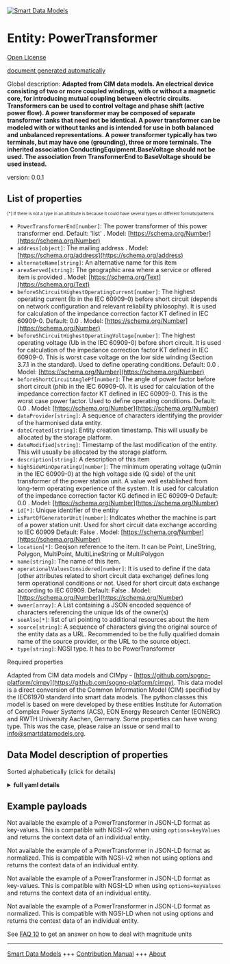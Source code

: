 <!-- 10-Header -->  
[![Smart Data Models](https://smartdatamodels.org/wp-content/uploads/2022/01/SmartDataModels_logo.png "Logo")](https://smartdatamodels.org)  
Entity: PowerTransformer  
========================<!-- /10-Header -->  
<!-- 15-License -->  
[Open License](https://github.com/smart-data-models//dataModel.EnergyCIM/blob/master/PowerTransformer/LICENSE.md)  
[document generated automatically](https://docs.google.com/presentation/d/e/2PACX-1vTs-Ng5dIAwkg91oTTUdt8ua7woBXhPnwavZ0FxgR8BsAI_Ek3C5q97Nd94HS8KhP-r_quD4H0fgyt3/pub?start=false&loop=false&delayms=3000#slide=id.gb715ace035_0_60)  
<!-- /15-License -->  
<!-- 20-Description -->  
Global description: **Adapted from CIM data models. An electrical device consisting of  two or more coupled windings, with or without a magnetic core, for introducing mutual coupling between electric circuits. Transformers can be used to control voltage and phase shift (active power flow). A power transformer may be composed of separate transformer tanks that need not be identical. A power transformer can be modeled with or without tanks and is intended for use in both balanced and unbalanced representations.   A power transformer typically has two terminals, but may have one (grounding), three or more terminals. The inherited association ConductingEquipment.BaseVoltage should not be used.  The association from TransformerEnd to BaseVoltage should be used instead.**  
version: 0.0.1  
<!-- /20-Description -->  
<!-- 30-PropertiesList -->  

## List of properties  

<sup><sub>[*] If there is not a type in an attribute is because it could have several types or different formats/patterns</sub></sup>  
- `PowerTransformerEnd[number]`: The power transformer of this power transformer end. Default: 'list'  . Model: [https://schema.org/Number](https://schema.org/Number)- `address[object]`: The mailing address  . Model: [https://schema.org/address](https://schema.org/address)- `alternateName[string]`: An alternative name for this item  - `areaServed[string]`: The geographic area where a service or offered item is provided  . Model: [https://schema.org/Text](https://schema.org/Text)- `beforeShCircuitHighestOperatingCurrent[number]`: The highest operating current (Ib in the IEC 60909-0) before short circuit (depends on network configuration and relevant reliability philosophy). It is used for calculation of the impedance correction factor KT defined in IEC 60909-0. Default: 0.0  . Model: [https://schema.org/Number](https://schema.org/Number)- `beforeShCircuitHighestOperatingVoltage[number]`: The highest operating voltage (Ub in the IEC 60909-0) before short circuit. It is used for calculation of the impedance correction factor KT defined in IEC 60909-0. This is worst case voltage on the low side winding (Section 3.7.1 in the standard). Used to define operating conditions. Default: 0.0  . Model: [https://schema.org/Number](https://schema.org/Number)- `beforeShortCircuitAnglePf[number]`: The angle of power factor before short circuit (phib in the IEC 60909-0). It is used for calculation of the impedance correction factor KT defined in IEC 60909-0. This is the worst case power factor. Used to define operating conditions. Default: 0.0  . Model: [https://schema.org/Number](https://schema.org/Number)- `dataProvider[string]`: A sequence of characters identifying the provider of the harmonised data entity.  - `dateCreated[string]`: Entity creation timestamp. This will usually be allocated by the storage platform.  - `dateModified[string]`: Timestamp of the last modification of the entity. This will usually be allocated by the storage platform.  - `description[string]`: A description of this item  - `highSideMinOperatingU[number]`: The minimum operating voltage (uQmin in the IEC 60909-0) at the high voltage side (Q side) of the unit transformer of the power station unit. A value well established from long-term operating experience of the system. It is used for calculation of the impedance correction factor KG defined in IEC 60909-0 Default: 0.0  . Model: [https://schema.org/Number](https://schema.org/Number)- `id[*]`: Unique identifier of the entity  - `isPartOfGeneratorUnit[number]`: Indicates whether the machine is part of a power station unit. Used for short circuit data exchange according to IEC 60909 Default: False  . Model: [https://schema.org/Number](https://schema.org/Number)- `location[*]`: Geojson reference to the item. It can be Point, LineString, Polygon, MultiPoint, MultiLineString or MultiPolygon  - `name[string]`: The name of this item.  - `operationalValuesConsidered[number]`: It is used to define if the data (other attributes related to short circuit data exchange) defines long term operational conditions or not. Used for short circuit data exchange according to IEC 60909. Default: False  . Model: [https://schema.org/Number](https://schema.org/Number)- `owner[array]`: A List containing a JSON encoded sequence of characters referencing the unique Ids of the owner(s)  - `seeAlso[*]`: list of uri pointing to additional resources about the item  - `source[string]`: A sequence of characters giving the original source of the entity data as a URL. Recommended to be the fully qualified domain name of the source provider, or the URL to the source object.  - `type[string]`: NGSI type. It has to be PowerTransformer  <!-- /30-PropertiesList -->  
<!-- 35-RequiredProperties -->  
Required properties  
<!-- /35-RequiredProperties -->  
<!-- 40-RequiredProperties -->  
Adapted from CIM data models and CIMpy - [https://github.com/sogno-platform/cimpy](https://github.com/sogno-platform/cimpy). This data model is a direct conversion of the Common Information Model (CIM) specified by the IEC61970 standard into smart data models. The python classes this model is based on were developed by these entities Institute for Automation of Complex Power Systems (ACS), EON Energy Research Center (EONERC) and RWTH University Aachen, Germany. Some properties can have wrong type. This was the case, please raise an issue or send mail to info@smartdatamodels.org.  
<!-- /40-RequiredProperties -->  
<!-- 50-DataModelHeader -->  
## Data Model description of properties  
Sorted alphabetically (click for details)  
<!-- /50-DataModelHeader -->  
<!-- 60-ModelYaml -->  
<details><summary><strong>full yaml details</strong></summary>    
```yaml  
PowerTransformer:    
  description: 'Adapted from CIM data models. An electrical device consisting of  two or more coupled windings, with or without a magnetic core, for introducing mutual coupling between electric circuits. Transformers can be used to control voltage and phase shift (active power flow). A power transformer may be composed of separate transformer tanks that need not be identical. A power transformer can be modeled with or without tanks and is intended for use in both balanced and unbalanced representations.   A power transformer typically has two terminals, but may have one (grounding), three or more terminals. The inherited association ConductingEquipment.BaseVoltage should not be used.  The association from TransformerEnd to BaseVoltage should be used instead.'    
  properties:    
    PowerTransformerEnd:    
      description: 'The power transformer of this power transformer end. Default: ''list'''    
      type: number    
      x-ngsi:    
        model: https://schema.org/Number    
        type: Property    
    address:    
      description: 'The mailing address'    
      properties:    
        addressCountry:    
          description: 'Property. The country. For example, Spain. Model:''https://schema.org/addressCountry'''    
          type: string    
        addressLocality:    
          description: 'Property. The locality in which the street address is, and which is in the region. Model:''https://schema.org/addressLocality'''    
          type: string    
        addressRegion:    
          description: 'Property. The region in which the locality is, and which is in the country. Model:''https://schema.org/addressRegion'''    
          type: string    
        postOfficeBoxNumber:    
          description: 'Property. The post office box number for PO box addresses. For example, 03578. Model:''https://schema.org/postOfficeBoxNumber'''    
          type: string    
        postalCode:    
          description: 'Property. The postal code. For example, 24004. Model:''https://schema.org/https://schema.org/postalCode'''    
          type: string    
        streetAddress:    
          description: 'Property. The street address. Model:''https://schema.org/streetAddress'''    
          type: string    
      type: object    
      x-ngsi:    
        model: https://schema.org/address    
        type: Property    
    alternateName:    
      description: 'An alternative name for this item'    
      type: string    
      x-ngsi:    
        type: Property    
    areaServed:    
      description: 'The geographic area where a service or offered item is provided'    
      type: string    
      x-ngsi:    
        model: https://schema.org/Text    
        type: Property    
    beforeShCircuitHighestOperatingCurrent:    
      description: 'The highest operating current (Ib in the IEC 60909-0) before short circuit (depends on network configuration and relevant reliability philosophy). It is used for calculation of the impedance correction factor KT defined in IEC 60909-0. Default: 0.0'    
      type: number    
      x-ngsi:    
        model: https://schema.org/Number    
        type: Property    
    beforeShCircuitHighestOperatingVoltage:    
      description: 'The highest operating voltage (Ub in the IEC 60909-0) before short circuit. It is used for calculation of the impedance correction factor KT defined in IEC 60909-0. This is worst case voltage on the low side winding (Section 3.7.1 in the standard). Used to define operating conditions. Default: 0.0'    
      type: number    
      x-ngsi:    
        model: https://schema.org/Number    
        type: Property    
    beforeShortCircuitAnglePf:    
      description: 'The angle of power factor before short circuit (phib in the IEC 60909-0). It is used for calculation of the impedance correction factor KT defined in IEC 60909-0. This is the worst case power factor. Used to define operating conditions. Default: 0.0'    
      type: number    
      x-ngsi:    
        model: https://schema.org/Number    
        type: Property    
    dataProvider:    
      description: 'A sequence of characters identifying the provider of the harmonised data entity.'    
      type: string    
      x-ngsi:    
        type: Property    
    dateCreated:    
      description: 'Entity creation timestamp. This will usually be allocated by the storage platform.'    
      format: date-time    
      type: string    
      x-ngsi:    
        type: Property    
    dateModified:    
      description: 'Timestamp of the last modification of the entity. This will usually be allocated by the storage platform.'    
      format: date-time    
      type: string    
      x-ngsi:    
        type: Property    
    description:    
      description: 'A description of this item'    
      type: string    
      x-ngsi:    
        type: Property    
    highSideMinOperatingU:    
      description: 'The minimum operating voltage (uQmin in the IEC 60909-0) at the high voltage side (Q side) of the unit transformer of the power station unit. A value well established from long-term operating experience of the system. It is used for calculation of the impedance correction factor KG defined in IEC 60909-0 Default: 0.0'    
      type: number    
      x-ngsi:    
        model: https://schema.org/Number    
        type: Property    
    id:    
      anyOf: &powertransformer_-_properties_-_owner_-_items_-_anyof    
        - description: 'Property. Identifier format of any NGSI entity'    
          maxLength: 256    
          minLength: 1    
          pattern: ^[\w\-\.\{\}\$\+\*\[\]`|~^@!,:\\]+$    
          type: string    
        - description: 'Property. Identifier format of any NGSI entity'    
          format: uri    
          type: string    
      description: 'Unique identifier of the entity'    
      x-ngsi:    
        type: Property    
    isPartOfGeneratorUnit:    
      description: 'Indicates whether the machine is part of a power station unit. Used for short circuit data exchange according to IEC 60909 Default: False'    
      type: number    
      x-ngsi:    
        model: https://schema.org/Number    
        type: Property    
    location:    
      description: 'Geojson reference to the item. It can be Point, LineString, Polygon, MultiPoint, MultiLineString or MultiPolygon'    
      oneOf:    
        - description: 'Geoproperty. Geojson reference to the item. Point'    
          properties:    
            bbox:    
              items:    
                type: number    
              minItems: 4    
              type: array    
            coordinates:    
              items:    
                type: number    
              minItems: 2    
              type: array    
            type:    
              enum:    
                - Point    
              type: string    
          required:    
            - type    
            - coordinates    
          title: 'GeoJSON Point'    
          type: object    
        - description: 'Geoproperty. Geojson reference to the item. LineString'    
          properties:    
            bbox:    
              items:    
                type: number    
              minItems: 4    
              type: array    
            coordinates:    
              items:    
                items:    
                  type: number    
                minItems: 2    
                type: array    
              minItems: 2    
              type: array    
            type:    
              enum:    
                - LineString    
              type: string    
          required:    
            - type    
            - coordinates    
          title: 'GeoJSON LineString'    
          type: object    
        - description: 'Geoproperty. Geojson reference to the item. Polygon'    
          properties:    
            bbox:    
              items:    
                type: number    
              minItems: 4    
              type: array    
            coordinates:    
              items:    
                items:    
                  items:    
                    type: number    
                  minItems: 2    
                  type: array    
                minItems: 4    
                type: array    
              type: array    
            type:    
              enum:    
                - Polygon    
              type: string    
          required:    
            - type    
            - coordinates    
          title: 'GeoJSON Polygon'    
          type: object    
        - description: 'Geoproperty. Geojson reference to the item. MultiPoint'    
          properties:    
            bbox:    
              items:    
                type: number    
              minItems: 4    
              type: array    
            coordinates:    
              items:    
                items:    
                  type: number    
                minItems: 2    
                type: array    
              type: array    
            type:    
              enum:    
                - MultiPoint    
              type: string    
          required:    
            - type    
            - coordinates    
          title: 'GeoJSON MultiPoint'    
          type: object    
        - description: 'Geoproperty. Geojson reference to the item. MultiLineString'    
          properties:    
            bbox:    
              items:    
                type: number    
              minItems: 4    
              type: array    
            coordinates:    
              items:    
                items:    
                  items:    
                    type: number    
                  minItems: 2    
                  type: array    
                minItems: 2    
                type: array    
              type: array    
            type:    
              enum:    
                - MultiLineString    
              type: string    
          required:    
            - type    
            - coordinates    
          title: 'GeoJSON MultiLineString'    
          type: object    
        - description: 'Geoproperty. Geojson reference to the item. MultiLineString'    
          properties:    
            bbox:    
              items:    
                type: number    
              minItems: 4    
              type: array    
            coordinates:    
              items:    
                items:    
                  items:    
                    items:    
                      type: number    
                    minItems: 2    
                    type: array    
                  minItems: 4    
                  type: array    
                type: array    
              type: array    
            type:    
              enum:    
                - MultiPolygon    
              type: string    
          required:    
            - type    
            - coordinates    
          title: 'GeoJSON MultiPolygon'    
          type: object    
      x-ngsi:    
        type: Geoproperty    
    name:    
      description: 'The name of this item.'    
      type: string    
      x-ngsi:    
        type: Property    
    operationalValuesConsidered:    
      description: 'It is used to define if the data (other attributes related to short circuit data exchange) defines long term operational conditions or not. Used for short circuit data exchange according to IEC 60909. Default: False'    
      type: number    
      x-ngsi:    
        model: https://schema.org/Number    
        type: Property    
    owner:    
      description: 'A List containing a JSON encoded sequence of characters referencing the unique Ids of the owner(s)'    
      items:    
        anyOf: *powertransformer_-_properties_-_owner_-_items_-_anyof    
        description: 'Property. Unique identifier of the entity'    
      type: array    
      x-ngsi:    
        type: Property    
    seeAlso:    
      description: 'list of uri pointing to additional resources about the item'    
      oneOf:    
        - items:    
            format: uri    
            type: string    
          minItems: 1    
          type: array    
        - format: uri    
          type: string    
      x-ngsi:    
        type: Property    
    source:    
      description: 'A sequence of characters giving the original source of the entity data as a URL. Recommended to be the fully qualified domain name of the source provider, or the URL to the source object.'    
      type: string    
      x-ngsi:    
        type: Property    
    type:    
      description: 'NGSI type. It has to be PowerTransformer'    
      enum:    
        - PowerTransformer    
      type: string    
      x-ngsi:    
        type: Property    
  required: []    
  type: object    
  x-derived-from: ""    
  x-disclaimer: 'Redistribution and use in source and binary forms, with or without modification, are permitted  provided that the license conditions are met. Copyleft (c) 2021 Contributors to Smart Data Models Program'    
  x-license-url: https://github.com/smart-data-models/dataModel.EnergyCIM/blob/master/PowerTransformer/LICENSE.md    
  x-model-schema: https://smart-data-models.github.io/dataModels.CIMEnergyClasses/PowerTransformer/schema.json    
  x-model-tags: ""    
  x-version: 0.0.1    
```  
</details>    
<!-- /60-ModelYaml -->  
<!-- 70-MiddleNotes -->  
<!-- /70-MiddleNotes -->  
<!-- 80-Examples -->  
## Example payloads    
Not available the example of a PowerTransformer in JSON-LD format as key-values. This is compatible with NGSI-v2 when  using `options=keyValues` and returns the context data of an individual entity.  
Not available the example of a PowerTransformer in JSON-LD format as normalized. This is compatible with NGSI-v2 when not using options and returns the context data of an individual entity.  
Not available the example of a PowerTransformer in JSON-LD format as key-values. This is compatible with NGSI-LD when  using `options=keyValues` and returns the context data of an individual entity.  
Not available the example of a PowerTransformer in JSON-LD format as normalized. This is compatible with NGSI-LD when not using options and returns the context data of an individual entity.  
<!-- /80-Examples -->  
<!-- 90-FooterNotes -->  
<!-- /90-FooterNotes -->  
<!-- 95-Units -->  
See [FAQ 10](https://smartdatamodels.org/index.php/faqs/) to get an answer on how to deal with magnitude units  
<!-- /95-Units -->  
<!-- 97-LastFooter -->  
---  
[Smart Data Models](https://smartdatamodels.org) +++ [Contribution Manual](https://bit.ly/contribution_manual) +++ [About](https://bit.ly/Introduction_SDM)<!-- /97-LastFooter -->  
